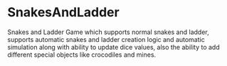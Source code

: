 # SnakesAndLadder
Snakes and Ladder Game which supports normal snakes and ladder, supports automatic snakes and ladder creation logic and automatic simulation along with ability to update dice values, also the ability to add different special objects like crocodiles and mines.
